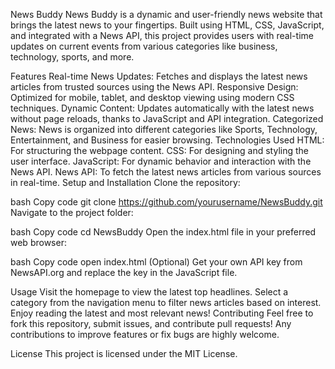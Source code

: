 News Buddy
News Buddy is a dynamic and user-friendly news website that brings the latest news to your fingertips. Built using HTML, CSS, JavaScript, and integrated with a News API, this project provides users with real-time updates on current events from various categories like business, technology, sports, and more.

Features
Real-time News Updates: Fetches and displays the latest news articles from trusted sources using the News API.
Responsive Design: Optimized for mobile, tablet, and desktop viewing using modern CSS techniques.
Dynamic Content: Updates automatically with the latest news without page reloads, thanks to JavaScript and API integration.
Categorized News: News is organized into different categories like Sports, Technology, Entertainment, and Business for easier browsing.
Technologies Used
HTML: For structuring the webpage content.
CSS: For designing and styling the user interface.
JavaScript: For dynamic behavior and interaction with the News API.
News API: To fetch the latest news articles from various sources in real-time.
Setup and Installation
Clone the repository:

bash
Copy code
git clone https://github.com/yourusername/NewsBuddy.git
Navigate to the project folder:

bash
Copy code
cd NewsBuddy
Open the index.html file in your preferred web browser:

bash
Copy code
open index.html
(Optional) Get your own API key from NewsAPI.org and replace the key in the JavaScript file.

Usage
Visit the homepage to view the latest top headlines.
Select a category from the navigation menu to filter news articles based on interest.
Enjoy reading the latest and most relevant news!
Contributing
Feel free to fork this repository, submit issues, and contribute pull requests! Any contributions to improve features or fix bugs are highly welcome.

License
This project is licensed under the MIT License.

